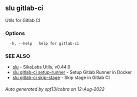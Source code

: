 ## slu gitlab-ci

Utils for Gitlab CI

### Options

```
  -h, --help   help for gitlab-ci
```

### SEE ALSO

* [slu](slu.md)	 - SikaLabs Utils, v0.44.0
* [slu gitlab-ci setup-runner](slu_gitlab-ci_setup-runner.md)	 - Setup Gitlab Runner in Docker
* [slu gitlab-ci skip-stage](slu_gitlab-ci_skip-stage.md)	 - Skip stage in Gitlab CI

###### Auto generated by spf13/cobra on 12-Aug-2022
